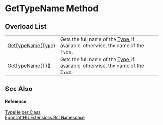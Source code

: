 # GetTypeName Method


## Overload List
<table>
<tr>
<td><a href="M_EgonsoftHU_Extensions_Bcl_TypeHelper_GetTypeName.md">GetTypeName(Type)</a></td>
<td>Gets the full name of the <a href="https://learn.microsoft.com/dotnet/api/system.type" target="_blank" rel="noopener noreferrer">Type</a>, if available; otherwise, the name of the <a href="https://learn.microsoft.com/dotnet/api/system.type" target="_blank" rel="noopener noreferrer">Type</a>.</td></tr>
<tr>
<td><a href="M_EgonsoftHU_Extensions_Bcl_TypeHelper_GetTypeName__1.md">GetTypeName(T)()</a></td>
<td>Gets the full name of the <a href="https://learn.microsoft.com/dotnet/api/system.type" target="_blank" rel="noopener noreferrer">Type</a>, if available; otherwise, the name of the <a href="https://learn.microsoft.com/dotnet/api/system.type" target="_blank" rel="noopener noreferrer">Type</a>.</td></tr>
</table>

## See Also


#### Reference
<a href="T_EgonsoftHU_Extensions_Bcl_TypeHelper.md">TypeHelper Class</a>  
<a href="N_EgonsoftHU_Extensions_Bcl.md">EgonsoftHU.Extensions.Bcl Namespace</a>  
